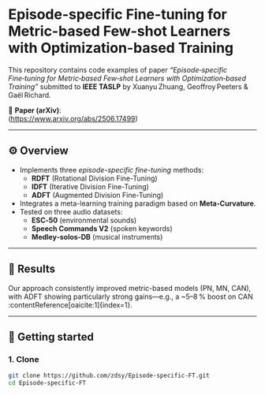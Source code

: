 # Episode-specific Fine-tuning for Metric-based Few-shot Learners with Optimization-based Training

This repository contains code examples of paper *“Episode‑specific Fine‑tuning for Metric‑based Few‑shot Learners with Optimization‑based Training”* submitted to **IEEE TASLP** by Xuanyu Zhuang, Geoffroy Peeters & Gaël Richard.

🔗 **Paper (arXiv)**:  
(https://www.arxiv.org/abs/2506.17499)

---

## ⚙️ Overview

- Implements three *episode-specific fine-tuning* methods:
  - **RDFT** (Rotational Division Fine-Tuning)
  - **IDFT** (Iterative Division Fine-Tuning)
  - **ADFT** (Augmented Division Fine-Tuning)
- Integrates a meta-learning training paradigm based on **Meta‑Curvature**.
- Tested on three audio datasets:
  - **ESC‑50** (environmental sounds)
  - **Speech Commands V2** (spoken keywords)
  - **Medley‑solos‑DB** (musical instruments)

---

## 🧪 Results

Our approach consistently improved metric-based models (PN, MN, CAN), with ADFT showing particularly strong gains—e.g., a ~5–8 % boost on CAN :contentReference[oaicite:1]{index=1}.

---

## 🚀 Getting started

### 1. Clone

```bash
git clone https://github.com/zdsy/Episode-specific-FT.git
cd Episode-specific-FT
